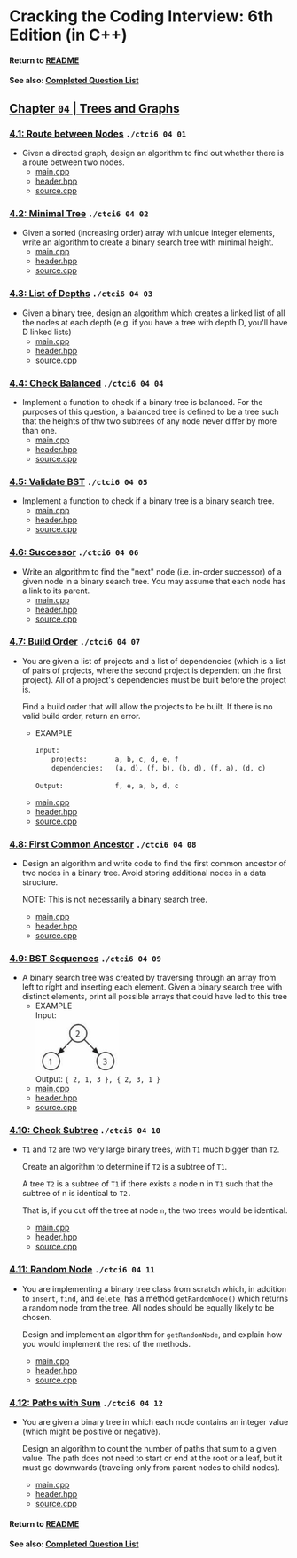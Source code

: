 # Cracking the Coding Interview: 6th Edition (in C++)

#### Return to [README](../README.md)
#### See also: [Completed Question List](QTODO-list.md)

## [Chapter `04` | Trees and Graphs](../src/04/)

### [4.1: Route between Nodes](../src/04/01/) `./ctci6 04 01`
- Given a directed graph, design an algorithm to find out whether there is a route between two nodes.
  - [main.cpp](../src/04/01/main.cpp) 
  - [header.hpp](../src/04/01/header.hpp) 
  - [source.cpp](../src/04/01/source.cpp)
  
### [4.2: Minimal Tree](../src/04/02/) `./ctci6 04 02`
- Given a sorted (increasing order) array with unique integer elements, write an algorithm to create a binary search tree with minimal height.
  - [main.cpp](../src/04/02/main.cpp) 
  - [header.hpp](../src/04/02/header.hpp) 
  - [source.cpp](../src/04/02/source.cpp)
  
### [4.3: List of Depths](../src/04/03/) `./ctci6 04 03`
- Given a binary tree, design an algorithm which creates a linked list of all the nodes at each depth (e.g. if you have a tree with depth D, you'll have D linked lists)
  - [main.cpp](../src/04/03/main.cpp) 
  - [header.hpp](../src/04/03/header.hpp) 
  - [source.cpp](../src/04/03/source.cpp)
  
### [4.4: Check Balanced](../src/04/04/) `./ctci6 04 04`
- Implement a function to check if a binary tree is balanced. For the purposes of this question, a balanced tree is defined to be a tree such that the heights of thw two subtrees of any node never differ by more than one.
  - [main.cpp](../src/04/04/main.cpp) 
  - [header.hpp](../src/04/04/header.hpp) 
  - [source.cpp](../src/04/04/source.cpp)
  
### [4.5: Validate BST](../src/04/05/) `./ctci6 04 05`
- Implement a function to check if a binary tree is a binary search tree.
  - [main.cpp](../src/04/05/main.cpp) 
  - [header.hpp](../src/04/05/header.hpp) 
  - [source.cpp](../src/04/05/source.cpp)
  
### [4.6: Successor](../src/04/06/) `./ctci6 04 06`
- Write an algorithm to find the "next" node (i.e. in-order successor) of a given node in a binary search tree. You may assume that each node has a link to its parent.
  - [main.cpp](../src/04/06/main.cpp) 
  - [header.hpp](../src/04/06/header.hpp) 
  - [source.cpp](../src/04/06/source.cpp)
  
### [4.7: Build Order](../src/04/07/) `./ctci6 04 07`
- You are given a list of projects and a list of dependencies (which is a list of pairs of projects, where the second project is dependent on the first project). All of a project's dependencies must be built before the project is. <p>Find a build order that will allow the projects to be built. If there is no valid build order, return an error.
  - EXAMPLE<br>
    ```
    Input: 
        projects:       a, b, c, d, e, f
        dependencies:   (a, d), (f, b), (b, d), (f, a), (d, c)

    Output:             f, e, a, b, d, c
    ```
  - [main.cpp](../src/04/07/main.cpp) 
  - [header.hpp](../src/04/07/header.hpp) 
  - [source.cpp](../src/04/07/source.cpp)
  
### [4.8: First Common Ancestor](../src/04/08/) `./ctci6 04 08`
- Design an algorithm and write code to find the first common ancestor of two nodes in a binary tree. Avoid storing additional nodes in a data structure. <p>NOTE: This is not necessarily a binary search tree.
  - [main.cpp](../src/04/08/main.cpp) 
  - [header.hpp](../src/04/08/header.hpp) 
  - [source.cpp](../src/04/08/source.cpp)
  
### [4.9: BST Sequences](../src/04/09/) `./ctci6 04 09`
- A binary search tree was created by traversing through an array from left to right and inserting each element. Given a binary search tree with distinct elements, print all possible arrays that could have led to this tree
  - EXAMPLE<br>
    Input:<br>
    <img src="images/bst_04-09.png" alt="drawing" width="150"/><br>
    Output: `{ 2, 1, 3 }, { 2, 3, 1 }`
  - [main.cpp](../src/04/09/main.cpp) 
  - [header.hpp](../src/04/09/header.hpp) 
  - [source.cpp](../src/04/09/source.cpp)
  
### [4.10: Check Subtree](../src/04/10/) `./ctci6 04 10`
- `T1` and `T2` are two very large binary trees, with `T1` much bigger than `T2`.<p>Create an algorithm to determine if `T2` is a subtree of `T1`. <p>A tree `T2` is a subtree of `T1` if there exists a node n in `T1` such that the subtree of n is identical to `T2.` <p>That is, if you cut off the tree at node `n`, the two trees would be identical.
  - [main.cpp](../src/04/10/main.cpp) 
  - [header.hpp](../src/04/10/header.hpp) 
  - [source.cpp](../src/04/10/source.cpp)
  
### [4.11: Random Node](../src/04/11/) `./ctci6 04 11`
- You are implementing a binary tree class from scratch which, in addition to `insert`, `find`, and `delete`, has a method `getRandomNode()` which returns a random node from the tree. All nodes should be equally likely to be chosen. <p>Design and implement an algorithm for `getRandomNode`, and explain how you would implement the rest of the methods.
  - [main.cpp](../src/04/11/main.cpp) 
  - [header.hpp](../src/04/11/header.hpp) 
  - [source.cpp](../src/04/11/source.cpp)
  
### [4.12: Paths with Sum](../src/04/12/) `./ctci6 04 12`
- You are given a binary tree in which each node contains an integer value (which might be positive or negative). <p>Design an algorithm to count the number of paths that sum to a given value. The path does not need to start or end at the root or a leaf, but it must go downwards (traveling only from parent nodes to child nodes).
  - [main.cpp](../src/04/12/main.cpp) 
  - [header.hpp](../src/04/12/header.hpp) 
  - [source.cpp](../src/04/12/source.cpp)
  
#### Return to [README](../README.md)
#### See also: [Completed Question List](QTODO-list.md)
